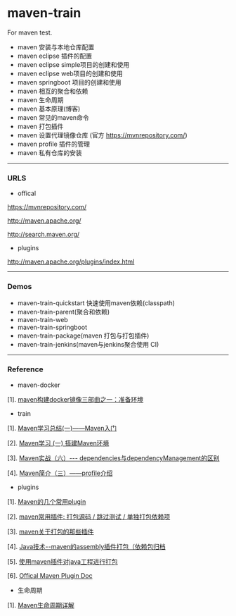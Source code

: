 # maven-train

For maven test.

* maven 安装与本地仓库配置
* maven eclipse 插件的配置
* maven eclipse simple项目的创建和使用
* maven eclipse web项目的创建和使用
* maven springboot 项目的创建和使用
* maven 相互的聚合和依赖
* maven 生命周期
* maven 基本原理(博客)
* maven 常见的maven命令
* maven 打包插件
* maven 设置代理镜像仓库 (官方 https://mvnrepository.com/)
* maven profile 插件的管理
* maven 私有仓库的安装

---
### URLS

* offical

https://mvnrepository.com/

http://maven.apache.org/

http://search.maven.org/

* plugins

http://maven.apache.org/plugins/index.html

---

### Demos

* maven-train-quickstart 快速使用maven依赖(classpath)
* maven-train-parent(聚合和依赖)
* maven-train-web
* maven-train-springboot
* maven-train-package(maven 打包与打包插件)
* maven-train-jenkins(maven与jenkins聚合使用 CI)

---

### Reference

* maven-docker

[1]. [maven构建docker镜像三部曲之一：准备环境](https://blog.csdn.net/boling_cavalry/article/details/78869466)

* train

[1]. [Maven学习总结(一)——Maven入门](http://www.cnblogs.com/xdp-gacl/p/3498271.html)

[2]. [ Maven学习 (一) 搭建Maven环境 ](http://www.cnblogs.com/quanyongan/archive/2013/04/17/3025971.html)

[3]. [Maven实战（六）--- dependencies与dependencyManagement的区别](https://blog.csdn.net/liutengteng130/article/details/46991829)

[4]. [ Maven简介（三）——profile介绍 ](http://elim.iteye.com/blog/1900568)

* plugins

[1]. [Maven的几个常用plugin](https://www.cnblogs.com/zhangxh20/p/6298062.html)

[2]. [maven常用插件: 打包源码 / 跳过测试 / 单独打包依赖项](http://www.cnblogs.com/yjmyzz/p/4034502.html)

[3]. [maven关于打包的那些插件](https://zhaoyanblog.com/archives/674.html)

[4]. [Java技术--maven的assembly插件打包（依赖包归档](http://www.cnblogs.com/taxuegongzi/p/4226569.html)

[5]. [使用maven插件对java工程进行打包](http://chenzhou123520.iteye.com/blog/1706242)

[6]. [Offical Maven Plugin Doc](http://maven.apache.org/plugins/index.html)

* 生命周期

[1]. [ Maven生命周期详解 ](http://juvenshun.iteye.com/blog/213959)